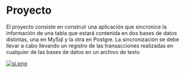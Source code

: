 # Proyecto
El proyecto consiste en construir una aplicación que sincronice la información de una tabla que estará
contenida en dos bases de datos distintas, una en MySql y la otra en Postgre. La sincronización se debe llevar a cabo
llevando un registro de las transacciones realizadas en cualquier de las bases de datos en un archivo de texto


[![si.png](https://i.postimg.cc/KvdC61nc/si.png)](https://postimg.cc/6yfHR5jF)
